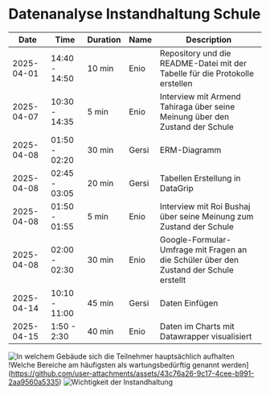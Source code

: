 # Datenanalyse Instandhaltung Schule

| Date       | Time            | Duration | Name     | Description                                                                                          |
|------------|-----------------|----------|----------|------------------------------------------------------------------------------------------------------|
| 2025-04-01 | 14:40 - 14:50   | 10 min   | Enio     | Repository und die README-Datei mit der Tabelle für die Protokolle erstellen                         |
| 2025-04-07 | 10:30 - 14:35   | 5 min    | Enio     | Interview mit Armend Tahiraga über seine Meinung über den Zustand der Schule                         |
| 2025-04-08 | 01:50 - 02:20   | 30 min   | Gersi    | ERM-Diagramm                                                                                         |
| 2025-04-08 | 02:45 - 03:05   | 20 min   | Gersi    | Tabellen Erstellung in DataGrip                                                                      |
| 2025-04-08 | 01:50 - 01:55   | 5 min    | Enio     | Interview mit Roi Bushaj über seine Meinung zum Zustand der Schule                                   |
| 2025-04-08 | 02:00 - 02:30   | 30 min   | Enio     | Google-Formular-Umfrage mit Fragen an die Schüler über den Zustand der Schule erstellt               |
| 2025-04-14 | 10:10 - 11:00   | 45 min   | Gersi    | Daten Einfügen                                                                                       |
| 2025-04-15 | 1:50 - 2:30     | 40 min   | Enio     | Daten im Charts mit Datawrapper visualisiert                                                         |

![In welchem Gebäude sich die Teilnehmer hauptsächlich
aufhalten](https://github.com/user-attachments/assets/bdf9ca50-506e-40f2-b7b8-d2a20e5984f6)
!Welche Bereiche am häufigsten als wartungsbedürftig
genannt werden](https://github.com/user-attachments/assets/43c76a26-9c17-4cee-b991-2aa9560a5335)
![Wichtigkeit der Instandhaltung](https://github.com/user-attachments/assets/3d46dfbf-f373-4911-896e-76f5558db18e)
